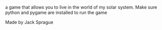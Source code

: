 a game that allows you to live in the world of my solar system.
Make sure python and pygame are installed to run the game

Made by Jack Sprague